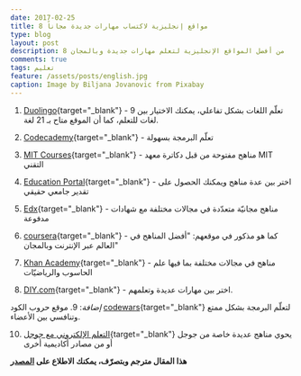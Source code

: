 ```yaml
---
date: 2017-02-25
title: 8 مواقع إنجليزية لاكتساب مهارات جديدة مجاناً
type: blog
layout: post
description: 8 من أفضل المواقع الإنجليزية لتعلم مهارات جديدة وبالمجان
comments: true
tags: تعليم
feature: /assets/posts/english.jpg
caption: Image by Biljana Jovanovic from Pixabay 
---
```



1. [Duolingo](https://www.duolingo.com/){target="_blank"} - تعلّم اللغات بشكل تفاعلي، يمكنك الاختيار بين 9 لغات للتعلم، كما أن الموقع متاح بـ 21 لغة.

2. [Codecademy](http://www.codecademy.com/){target="_blank"} - تعلّم البرمجة بسهولة

3. [MIT Courses](http://ocw.mit.edu/courses/){target="_blank"} - مناهج مفتوحة من قبل دكاترة معهد MIT التقني

4. [Education Portal](http://education-portal.com/){target="_blank"} - اختر بين عدة مناهج ويمكنك الحصول على تقدير جامعي حقيقي

5. [Edx](http://edx.org){target="_blank"} - مناهج مجانيّة متعدّدة في مجالات مختلفة مع شهادات مدفوعة

6. [coursera](https://www.coursera.org/){target="_blank"} - كما هو مذكور في موقعهم: "أفضل المناهج في العالم عبر الإنترنت وبالمجان"

7. [Khan Academy](https://www.khanacademy.org/){target="_blank"} - مناهج في مجالات مختلفة بما فيها علم الحاسوب والرياضيّات

8. [DIY.com](https://diy.org/skills){target="_blank"} - اختر بين مهارات عديدة وتعلمهم.

*إضافة*:
9. موقع حروب الكود [codewars](http://codewars.com/){target="_blank"} لتعلّم البرمجة بشكل ممتع وتنافسي بين الأعضاء.

10. [التعلم الإلكتروني مع جوجل](https://learndigital.withgoogle.com/digitalgarage){target="_blank"} يحوي مناهج عديدة خاصة من جوجل أو من مصادر أكاديمية أخرى

**هذا المقال مترجم وبتصرّف، يمكنك الاطلاع على [المصدر](http://oneminlist.com/7-sites-where-you-can-learn-new-skills-for-free/)**
